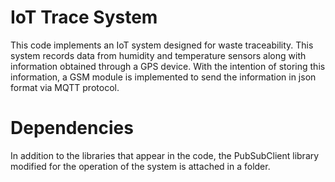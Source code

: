 # IoT Trace System
This code implements an IoT system designed for waste traceability. This system records data from humidity and temperature sensors along with information obtained through a GPS device. With the intention of storing this information, a GSM module is implemented to send the information in json format via MQTT protocol.

# Dependencies
In addition to the libraries that appear in the code, the PubSubClient library modified for the operation of the system is attached in a folder.
